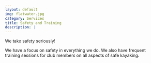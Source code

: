 ```yaml
---
layout: default
img: flatwater.jpg
category: Services
title: Safety and Training
description: |
---
```

<p>We take safety seriously!</p> 
<p>We have a focus on safety in everything we do. We also have frequent training sessions for club members on all aspects of safe kayaking.</p> 